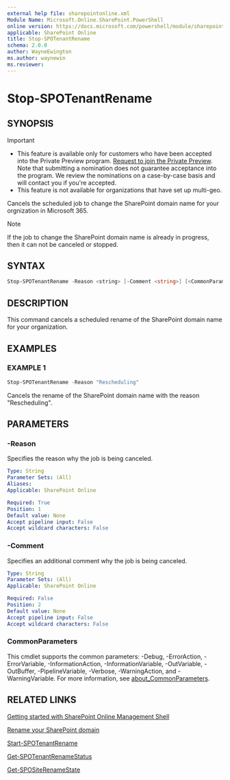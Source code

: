 ```yaml
---
external help file: sharepointonline.xml
Module Name: Microsoft.Online.SharePoint.PowerShell
online version: https://docs.microsoft.com/powershell/module/sharepoint-online/stop-spotenantrename
applicable: SharePoint Online
title: Stop-SPOTenantRename
schema: 2.0.0
author: WayneEwington
ms.author: waynewin
ms.reviewer:
---
```


# Stop-SPOTenantRename

## SYNOPSIS

> [!IMPORTANT]
> - This feature is available only for customers who have been accepted into the Private Preview program. [Request to join the Private Preview](https://aka.ms/SPOTenantRenameNomination). Note that submitting a nomination does not guarantee acceptance into the program. We review the nominations on a case-by-case basis and will contact you if you're accepted.
> - This feature is not available for organizations that have set up multi-geo.

Cancels the scheduled job to change the SharePoint domain name for your orgnization in Microsoft 365. 

> [!NOTE]
> If the job to change the SharePoint domain name is already in progress, then it can not be canceled or stopped.  

## SYNTAX

```Powershell
Stop-SPOTenantRename -Reason <string> [-Comment <string>] [<CommonParameters>]
```

## DESCRIPTION

This command cancels a scheduled rename of the SharePoint domain name for your organization.

## EXAMPLES

### EXAMPLE 1

```powershell
Stop-SPOTenantRename -Reason "Rescheduling"
```

Cancels the rename of the SharePoint domain name with the reason "Rescheduling".

## PARAMETERS

### -Reason

Specifies the reason why the job is being canceled.

```yaml
Type: String
Parameter Sets: (All)
Aliases:
Applicable: SharePoint Online

Required: True
Position: 1
Default value: None
Accept pipeline input: False
Accept wildcard characters: False
```

### -Comment

Specifies an additional comment why the job is being canceled.

```yaml
Type: String
Parameter Sets: (All)
Applicable: SharePoint Online

Required: False
Position: 2
Default value: None
Accept pipeline input: False
Accept wildcard characters: False
```

### CommonParameters

This cmdlet supports the common parameters: -Debug, -ErrorAction, -ErrorVariable, -InformationAction, -InformationVariable, -OutVariable, -OutBuffer, -PipelineVariable, -Verbose, -WarningAction, and -WarningVariable. For more information, see [about_CommonParameters](https://go.microsoft.com/fwlink/?LinkID=113216).

## RELATED LINKS

[Getting started with SharePoint Online Management Shell](https://docs.microsoft.com/powershell/sharepoint/sharepoint-online/connect-sharepoint-online?view=sharepoint-ps)

[Rename your SharePoint domain](https://aka.ms/SPOTenantRename)

[Start-SPOTenantRename](Start-SPOTenantRename.md)

[Get-SPOTenantRenameStatus](Get-SPOTenantRenameStatus.md)

[Get-SPOSiteRenameState](Get-SPOSiteRenameState.md)

